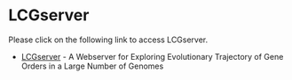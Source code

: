 # LCGserver

Please click on the following link to access LCGserver.

* [LCGserver](http://ec2-52-34-135-204.us-west-2.compute.amazonaws.com/LCGserver/) - A Webserver for Exploring Evolutionary Trajectory of Gene Orders in a Large Number of Genomes


